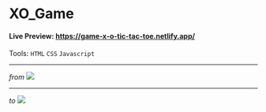 # XO_Game

#### Live Preview: https://game-x-o-tic-tac-toe.netlify.app/

Tools: `HTML` `CSS` `Javascript`
***

_from_
<img src="https://github.com/mahmoudaboalwafa1/XO_Game/assets/109794013/d34f233c-7018-49d7-b1b2-90cd1ac79295"/>

***

_to_
<img src="https://github.com/mahmoudaboalwafa1/Tic_Tac_Toe/assets/109794013/c4f45710-7021-4602-8fb3-07a732256171"/>
